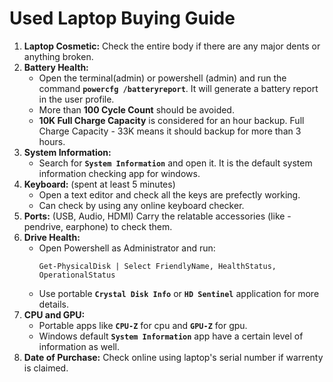 # Used Laptop Buying Guide

1. **Laptop Cosmetic:** Check the entire body if there are any major dents or anything broken.
2. **Battery Health:**
    - Open the terminal(admin) or powershell (admin) and run the command **`powercfg /batteryreport`**. It will generate a battery report in the user profile.
    - More than **100 Cycle Count** should be avoided.
    - **10K Full Charge Capacity** is considered for an hour backup. Full Charge Capacity - 33K means it should backup for more than 3 hours.
3. **System Information:**
    - Search for **`System Information`** and open it. It is the default system information checking app for windows.
4. **Keyboard:** (spent at least 5 minutes)
    - Open a text editor and check all the keys are prefectly working.
    - Can check by using any online keyboard checker.
5. **Ports:** (USB, Audio, HDMI) Carry the relatable accessories (like - pendrive, earphone) to check them.
6. **Drive Health:**
    - Open Powershell as Administrator and run:
        ```
        Get-PhysicalDisk | Select FriendlyName, HealthStatus, OperationalStatus
        ```
    - Use portable **`Crystal Disk Info`** or **`HD Sentinel`** application for more details.
7. **CPU and GPU:**
    - Portable apps like **`CPU-Z`** for cpu and **`GPU-Z`** for gpu.
    - Windows default **`System Information`** app have a certain level of information as well.
8. **Date of Purchase:** Check online using laptop's serial number if warrenty is claimed.
